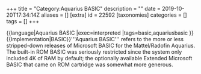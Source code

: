 +++
title = "Category:Aquarius BASIC"
description = ""
date = 2019-10-20T17:34:14Z
aliases = []
[extra]
id = 22592
[taxonomies]
categories = []
tags = []
+++

{{language|Aquarius BASIC
          |exec=interpreted
          |tags=basic,aquariusbasic
          }}
{{Implementation|BASIC}}'''Aquarius BASIC''' refers to the more or less stripped-down releases of Microsoft BASIC for the Mattel/Radofin Aquarius.  The built-in ROM BASIC was seriously restricted since the system only included 4K of RAM by default; the optionally available Extended Microsoft BASIC that came on ROM cartridge was somewhat more generous.
